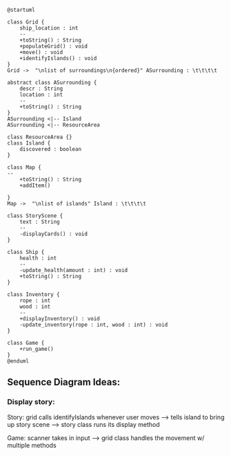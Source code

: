 ```PlantUML
@startuml

class Grid {
    ship_location : int
    --
    +toString() : String
    +populateGrid() : void
    +move() : void
    +identifyIslands() : void
}
Grid ->  "\nlist of surroundings\n{ordered}" ASurrounding : \t\t\t\t

abstract class ASurrounding {
    descr : String
    location : int 
    --
    +toString() : String
}
ASurrounding <|-- Island
ASurrounding <|-- ResourceArea

class ResourceArea {}
class Island {
    discovered : boolean
}

class Map {
--
    +toString() : String
    +addItem() 

}
Map ->  "\nlist of islands" Island : \t\t\t\t

class StoryScene {
    text : String
    --
    -displayCards() : void
}

class Ship {
    health : int
    --
    -update_health(amount : int) : void
    +toString() : String 
}

class Inventory {
    rope : int
    wood : int 
    --
    +displayInventory() : void
    -update_inventory(rope : int, wood : int) : void
}

class Game {
    +run_game()
}
@enduml
```
## Sequence Diagram Ideas:

### Display story:

Story:
grid calls identifyIslands whenever user moves --> tells island to bring up story scene -->
story class runs its display method


Game:
scanner takes in input --> grid class handles the movement w/ multiple methods







